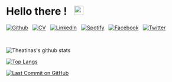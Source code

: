 <h1>
Hello there ! &nbsp; <img src="https://raw.githubusercontent.com/MartinHeinz/MartinHeinz/master/wave.gif" width="25px">
</h1>

<!-- social media buttons -->
[![Github][3_icon3]][3]
&nbsp;
[![CV][8_icon]][6]
&nbsp;
[![LinkedIn][4_icon2]][4]
&nbsp;
[![Spotify][5_icon]][5]
&nbsp;
[![Facebook][6_icon]][2]
&nbsp;
[![Twitter][7_icon]][1]

<br>

<!-- links to social media icons -->
<!-- icons with padding -->
[1_icon]: http://i.imgur.com/tXSoThF.png (twitter icon with padding)
[2_icon]: http://i.imgur.com/P3YfQoD.png (facebook icon with padding)
[3_icon1]: http://i.imgur.com/0o48UoR.png (github icon with padding)
[4_icon1]: https://img.shields.io/badge/LinkedIn-0077B5?style=for-the-badge&logo=linkedin&logoColor=black
<!-- icons without padding -->
[1.2]: http://i.imgur.com/wWzX9uB.png (twitter icon without padding)
[2.2]: http://i.imgur.com/fep1WsG.png (facebook icon without padding)
[3_icon2]: http://i.imgur.com/9I6NRUm.png (github icon without padding)
[3_icon3]: https://img.shields.io/badge/GitHub-100000?style=for-the-badge-m&logo=github&logoColor=white
[4_icon2]: https://img.shields.io/badge/LinkedIn-0077B5?style=for-the-badge-m&logo=linkedin&logoColor=black
[5_icon]: https://img.shields.io/badge/Spotify-1ED760?&style=for-the-badge-m&logo=spotify&logoColor=black
[6_icon]: https://img.shields.io/badge/Facebook-1877F2?style=for-the-badge-m&logo=facebook&logoColor=black
[7_icon]: https://img.shields.io/badge/Twitter-1DA1F2?style=for-the-badge-m&logo=twitter&logoColor=black
[8_icon]: https://img.shields.io/badge/Resumé-4285F4?style=for-the-badge-m&logo=google-drive&logoColor=black
<!-- Please don't remove this: Grab your social icons from https://github.com/carlsednaoui/gitsocial -->

<!-- links to social media accounts -->
[1]: http://www.twitter.com/doyouevenexist_
[2]: http://www.facebook.com/theatina
[3]: http://theatina.github.io/
[4]: https://linkedin.com/in/theatinakylafi
[5]: https://open.spotify.com/user/theatrina9?si=NZNM2YzyRU2EhDPKfWBjMA
[6]: https://drive.google.com/file/d/1SebEKCdyJF5P0Z7nOFugWtv3jwxefC9a/view?usp=sharing

<!-- Statistics -->
![Theatinas's github stats](https://github-readme-stats.vercel.app/api?username=theatina&count_private=True&show_icons=true&theme=react&hide_title=true&line_height=22pt&hide=issues,prs,contribs&hide_rank=True)

[![Top Langs](https://github-readme-stats.vercel.app/api/top-langs/?username=theatina&hide_border=True&layout=compact&exclude_repo=asr-tts-class-2021)](https://github.com/theatina/github-readme-stats)

[![Last Commit on GitHub](https://img.shields.io/badge/last%20commit-15--03--2021-blue)]()


